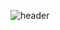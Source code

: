 <!--
**lms990108/lms990108** is a ✨ _special_ ✨ repository because its `README.md` (this file) appears on your GitHub profile.

Here are some ideas to get you started:

- 🔭 I’m currently working on ...
- 🌱 I’m currently learning ...
- 👯 I’m looking to collaborate on ...
- 🤔 I’m looking for help with ...
- 💬 Ask me about ...
- 📫 How to reach me: ...
- 😄 Pronouns: ...
- ⚡ Fun fact: ...
-->
![header](https://capsule-render.vercel.app/api?type=rounded&height=300&color=gradient&text=welcome&reversal=true&desc=minseop%20github%20profile&descAlign=60&textBg=false)


<!-- <a href="https://nakhwa.tistory.com/" target="_blank"><img src="https://img.shields.io/badge/Tech_blog-FF7F50"/></a> -->

